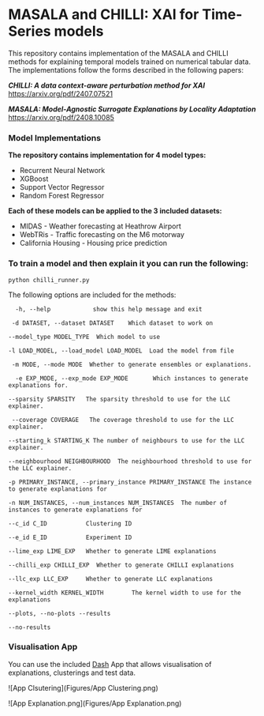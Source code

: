 # MASALA and CHILLI: XAI for Time-Series models

This repository contains implementation of the MASALA and CHILLI methods for explaining temporal models trained on numerical tabular data. The implementations follow the forms described in the following papers:

***CHILLI: A data context-aware perturbation method for XAI*** https://arxiv.org/pdf/2407.07521

***MASALA: Model-Agnostic Surrogate Explanations by Locality Adaptation*** https://arxiv.org/pdf/2408.10085



### Model Implementations

**The repository contains implementation for 4 model types:**

- Recurrent Neural Network
- XGBoost
- Support Vector Regressor
- Random Forest Regressor

**Each of these models can be applied to the 3 included datasets:**

- MIDAS - Weather forecasting at Heathrow Airport
- WebTRis - Traffic forecasting on the M6 motorway
- California Housing - Housing price prediction

### To train a model and then explain it you can run the following:

`python chilli_runner.py `

The following options are included for the methods:

`  -h, --help            show this help message and exit`

 ` -d DATASET, --dataset DATASET    Which dataset to work on` 

`--model_type MODEL_TYPE  Which model to use`

`-l LOAD_MODEL, --load_model LOAD_MODEL  Load the model from file`

 ` -m MODE, --mode MODE  Whether to generate ensembles or explanations.` 

`  -e EXP_MODE, --exp_mode EXP_MODE       Which instances to generate explanations for.`

`--sparsity SPARSITY   The sparsity threshold to use for the LLC explainer.`

` --coverage COVERAGE   The coverage threshold to use for the LLC explainer.`

`--starting_k STARTING_K The number of neighbours to use for the LLC explainer.`

`--neighbourhood NEIGHBOURHOOD  The neighbourhood threshold to use for the LLC explainer.
`

`-p PRIMARY_INSTANCE, --primary_instance PRIMARY_INSTANCE The instance to generate explanations for`

` -n NUM_INSTANCES, --num_instances NUM_INSTANCES  The number of instances to generate explanations for `

`--c_id C_ID           Clustering ID`

`--e_id E_ID           Experiment ID`  

`--lime_exp LIME_EXP   Whether to generate LIME explanations `

`--chilli_exp CHILLI_EXP  Whether to generate CHILLI explanations`

`--llc_exp LLC_EXP     Whether to generate LLC explanations `

`--kernel_width KERNEL_WIDTH        The kernel width to use for the explanations `

`--plots, --no-plots --results`

`--no-results`



### Visualisation App

You can use the included [Dash](https://dash.plotly.com/) App that allows visualisation of explanations, clusterings and test data.

![App Clsutering](Figures/App Clustering.png)

![App Explanation.png](Figures/App Explanation.png)

